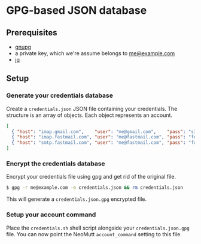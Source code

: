 # GPG-based JSON database

## Prerequisites

- [gnupg](https://gnupg.org)
- a private key, which we're assume belongs to me@example.com
- [jq](https://stedolan.github.io/jq/)

## Setup

### Generate your credentials database

Create a `credentials.json` JSON file containing your credentials.
The structure is an array of objects.
Each object represents an account.

```json
[
  { "host": "imap.gmail.com",    "user": "me@gmail.com",    "pass": "s3cr3t" },
  { "host": "imap.fastmail.com", "user": "me@fastmail.com", "pass": "foob4r" },
  { "host": "smtp.fastmail.com", "user": "me@fastmail.com", "pass": "foob4r" }
]
```

### Encrypt the credentials database

Encrypt your credentials file using gpg and get rid of the original file.

```sh
$ gpg -r me@example.com -e credentials.json && rm credentials.json
```

This will generate a `credentials.json.gpg` encrypted file.

### Setup your account command

Place the `credentials.sh` shell script alongside your `credentials.json.gpg` file.
You can now point the NeoMutt `account_command` setting to this file.
